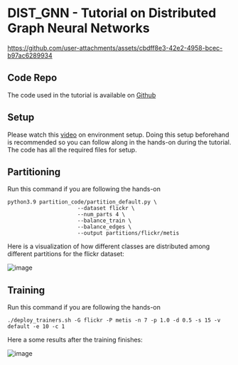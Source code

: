 # DIST_GNN - Tutorial on Distributed Graph Neural Networks
<!--img src="https://github.com/user-attachments/assets/c8a0e3bf-626f-4e61-908a-b9fd16b7900f" alt="distgnn" width="500"/-->
<!-- img src="https://github.com/user-attachments/assets/f985dc3a-1ef3-4211-9d75-b80fcd0075c7" alt="distgnn1" width="500"/-->


https://github.com/user-attachments/assets/cbdff8e3-42e2-4958-bcec-b97ac6289934




## Code Repo
The code used in the tutorial is available on [Github](https://github.com/Anirban600/EAT-DistGNN)

## Setup
Please watch this [video](https://drive.google.com/file/d/1Fd8MbXWvKfukSE-p5EZ9dOzxRPLa-VnA/view?usp=drive_link) on environment setup. 
Doing this setup beforehand is recommended so you can follow along in the hands-on during the tutorial.
The code has all the required files for setup.

## Partitioning
Run this command if you are following the hands-on
``` [bash]
python3.9 partition_code/partition_default.py \
                      --dataset flickr \
                      --num_parts 4 \
                      --balance_train \
                      --balance_edges \
                      --output partitions/flickr/metis
```
Here is a visualization of how different classes are distributed among different partitions for the flickr dataset:

![image](https://github.com/user-attachments/assets/ebefb871-7526-4d0f-8b9b-339eafbab7be)


## Training
Run this command if you are following the hands-on
``` [bash]
./deploy_trainers.sh -G flickr -P metis -n 7 -p 1.0 -d 0.5 -s 15 -v default -e 10 -c 1
```

Here a some results after the training finishes:

![image](https://github.com/user-attachments/assets/d506e0be-1f42-4c48-8276-2b55fb101dab)
